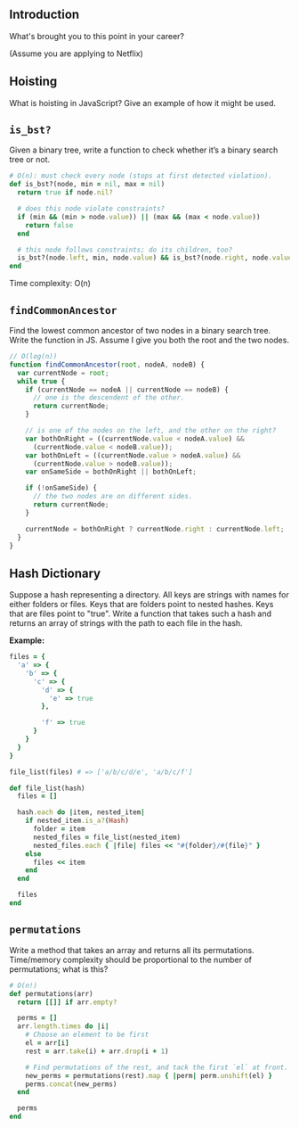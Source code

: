 ## Introduction

What's brought you to this point in your career?

(Assume you are applying to Netflix)

## Hoisting

What is hoisting in JavaScript?  Give an example of how it might be used.

## `is_bst?`

Given a binary tree, write a function to check whether it’s a binary
search tree or not.

```ruby
# O(n): must check every node (stops at first detected violation).
def is_bst?(node, min = nil, max = nil)
  return true if node.nil?

  # does this node violate constraints?
  if (min && (min > node.value)) || (max && (max < node.value))
    return false
  end

  # this node follows constraints; do its children, too?
  is_bst?(node.left, min, node.value) && is_bst?(node.right, node.value, max)
end
```

Time complexity: O(n)

## `findCommonAncestor`

Find the lowest common ancestor of two nodes in a binary search
tree. Write the function in JS. Assume I give you both the root and
the two nodes.

```js
// O(log(n))
function findCommonAncestor(root, nodeA, nodeB) {
  var currentNode = root;
  while true {
    if (currentNode == nodeA || currentNode == nodeB) {
      // one is the descendent of the other.
      return currentNode;
    }

    // is one of the nodes on the left, and the other on the right?
    var bothOnRight = ((currentNode.value < nodeA.value) &&
      (currentNode.value < nodeB.value));
    var bothOnLeft = ((currentNode.value > nodeA.value) &&
      (currentNode.value > nodeB.value));
    var onSameSide = bothOnRight || bothOnLeft;

    if (!onSameSide) {
      // the two nodes are on different sides.
      return currentNode;
    }

    currentNode = bothOnRight ? currentNode.right : currentNode.left;
  }
}
```


## Hash Dictionary

Suppose a hash representing a directory. All keys are strings with
names for either folders or files. Keys that are folders point to
nested hashes. Keys that are files point to "true". Write a function
that takes such a hash and returns an array of strings with the path to
each file in the hash.

**Example:**

```ruby
files = {
  'a' => {
    'b' => {
      'c' => {
        'd' => {
          'e' => true
        },

        'f' => true
      }
    }
  }
}

file_list(files) # => ['a/b/c/d/e', 'a/b/c/f']
```


```ruby
def file_list(hash)
  files = []

  hash.each do |item, nested_item|
    if nested_item.is_a?(Hash)
      folder = item
      nested_files = file_list(nested_item)
      nested_files.each { |file| files << "#{folder}/#{file}" }
    else
      files << item
    end
  end

  files
end
```

## `permutations`

Write a method that takes an array and returns all its
permutations. Time/memory complexity should be proportional to the
number of permutations; what is this?

```ruby
# O(n!)
def permutations(arr)
  return [[]] if arr.empty?

  perms = []
  arr.length.times do |i|
    # Choose an element to be first
    el = arr[i]
    rest = arr.take(i) + arr.drop(i + 1)

    # Find permutations of the rest, and tack the first `el` at front.
    new_perms = permutations(rest).map { |perm| perm.unshift(el) }
    perms.concat(new_perms)
  end

  perms
end
```